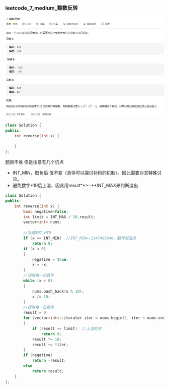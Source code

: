 ### leetcode_7_medium_整数反转

![image-20201123192259017](leetcode_7_medium_整数反转.assets/image-20201123192259017.png)

```c++
class Solution {
public:
    int reverse(int x) {

    }
};
```

题目不难 但是注意有几个坑点

- INT_MIN，取负后 值不变（具体可以探讨补码的机制）。因此需要对其特殊讨论。
- 避免数字*10后上溢，因此用result**>=**INT_MAX来判断溢出

```c++
class Solution {
public:
	int reverse(int x) {
		bool negative=false;
		int limit = INT_MAX / 10,result;
		vector<int> nums;

		//处理INT_MIN
		if (x == INT_MIN)  //INT_MIN=-2147483648，翻转则溢出
			return 0;
		if (x < 0)
		{
			negative = true;
			x = -x;
		}
		//读取每一位数字
		while (x > 0)
		{
			nums.push_back(x % 10);
			x /= 10;
		}
		//提取每一位数字
		result = 0;
		for (vector<int>::iterator iter = nums.begin(); iter < nums.end(); iter++)
		{
			if (result >= limit)  //上溢检测
				return 0;
			result *= 10;
			result += *iter;
		}
		if (negative)
			return -result;
		else
			return result;
	}
};
```

